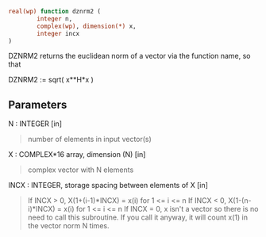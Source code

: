 ```fortran
real(wp) function dznrm2 (
		integer n,
		complex(wp), dimension(*) x,
		integer incx
)
```

DZNRM2 returns the euclidean norm of a vector via the function
name, so that

DZNRM2 := sqrt( x**H*x )

## Parameters
N : INTEGER [in]
> number of elements in input vector(s)

X : COMPLEX*16 array, dimension (N) [in]
> complex vector with N elements

INCX : INTEGER, storage spacing between elements of X [in]
> If INCX > 0, X(1+(i-1)*INCX) = x(i) for 1 <= i <= n
> If INCX < 0, X(1-(n-i)*INCX) = x(i) for 1 <= i <= n
> If INCX = 0, x isn't a vector so there is no need to call
> this subroutine.  If you call it anyway, it will count x(1)
> in the vector norm N times.
